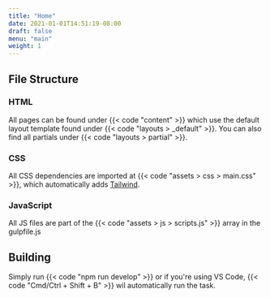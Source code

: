 ```yaml
---
title: "Home"
date: 2021-01-01T14:51:19-08:00
draft: false
menu: "main"
weight: 1
---
```


## File Structure
    
### HTML
All pages can be found under {{< code "content" >}} which use the default layout template found under {{< code "layouts > _default" >}}. You can also find all partials under {{< code "layouts > partial" >}}.

### CSS
All CSS dependencies are imported at {{< code "assets > css > main.css" >}}, which automatically adds [Tailwind](https://tailwindcss.com).

### JavaScript
All JS files are part of the {{< code "assets > js > scripts.js" >}}  array in the gulpfile.js

## Building
Simply run {{< code "npm run develop" >}} or if you're using VS Code, {{< code "Cmd/Ctrl + Shift + B" >}} wil automatically run the task.